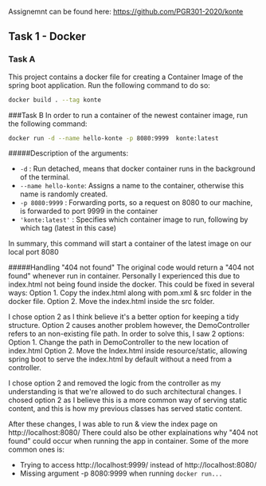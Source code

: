 Assignemnt can be found here:
https://github.com/PGR301-2020/konte

## Task 1 - Docker 
### Task A
This project contains a docker file for creating a Container Image of the spring boot application.
Run the following command to do so:
```bash
docker build . --tag konte
```

###Task B
In order to run a container of the newest container image, run the following command:
```bash
docker run -d --name hello-konte -p 8080:9999  konte:latest
```
#####Description of the arguments:
- ```-d``` : Run detached, means that docker container runs in the background of the terminal.
- ```--name hello-konte```: Assigns a name to the container, otherwise this name is randomly created.
- ```-p 8080:9999``` : Forwarding ports, so a request on 8080 to our machine, is forwarded to port 9999 in the container
- ```'konte:latest'``` : Specifies which container image to run, following by which tag (latest in this case)

In summary, this command will start a container of the latest image on our local port 8080

#####Handling "404 not found"
The original code would return a "404 not found" whenever run in container. Personally I experienced this due to index.html not being found inside the docker. This could be fixed in several ways:
Option 1. Copy the index.html along with pom.xml & src folder in the docker file.
Option 2. Move the index.html inside the src folder.

I chose option 2 as I think believe it's a better option for keeping a tidy structure. Option 2 causes another problem however, the DemoController refers to an non-existing file path. In order to solve this, I saw 2 options:
Option 1. Change the path in DemoController to the new location of index.html
Option 2. Move the Index.html inside resource/static, allowing spring boot to serve the index.html by default without a need from a controller.

I chose option 2 and removed the logic from the controller as my understanding is that we're allowed to do such architectural changes. I chosed option 2 as I believe this is a more common way of serving static content, and this is how my previous classes has served static content.

After these changes, I was able to run & view the index page on http://localhost:8080/
There could also be other explainations why "404 not found" could occur when running the app in container. Some of the more common ones is:
- Trying to access http://localhost:9999/ instead of http://localhost:8080/
- Missing argument -p 8080:9999 when running ````docker run...```` 



